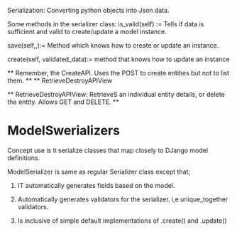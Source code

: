 Serialization: Converting python objects into Json data.

Some methods in the serializer class:
is_valid(self) := Tells if data is sufficient and valid to create/update a model instance.

save(self,,):= Method which knows how to create or update an instance.

create(self, validated_data):= method that knows how to update an instance

** Remember, the CreateAPI. Uses the POST to create entities but not to list them.  **
** RetrieveDestroyAPIView

** RetrieveDestroyAPIView: RetrieveS an individual entity details, or delete the entity. Allows GET and DELETE. **

# ModelSwerializers
Concept use is ti serialize classes that map closely to DJango model definitions.

ModelSerializer is same as regular Serializer class except that;
 1. IT automatically generates fields based on the model.

 2. Automatically generates validators for the serializer. i,e unique_together validators.

 3. Is inclusive of simple default implementations of .create() and .update()